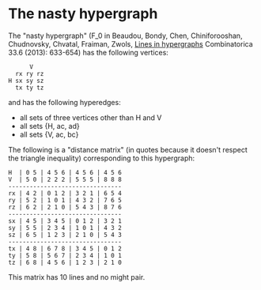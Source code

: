 # The nasty hypergraph

The "nasty hypergraph" (F_0 in
Beaudou, Bondy, Chen, Chiniforooshan, Chudnovsky, Chvatal, Fraiman, Zwols,
[Lines in hypergraphs](https://arxiv.org/abs/1112.0376) Combinatorica 33.6 (2013): 633-654)
has the following vertices:

```
      V
  rx ry rz
H sx sy sz
  tx ty tz
```

and has the following hyperedges:

* all sets of three vertices other than H and V 
* all sets {H, ac, ad}
* all sets {V, ac, bc}

The following is a "distance matrix" (in quotes because it doesn't respect the
triangle inequality) corresponding to this hypergraph:

```
H  | 0 5 | 4 5 6 | 4 5 6 | 4 5 6
V  | 5 0 | 2 2 2 | 5 5 5 | 8 8 8
--------------------------------
rx | 4 2 | 0 1 2 | 3 2 1 | 6 5 4
ry | 5 2 | 1 0 1 | 4 3 2 | 7 6 5
rz | 6 2 | 2 1 0 | 5 4 3 | 8 7 6
--------------------------------
sx | 4 5 | 3 4 5 | 0 1 2 | 3 2 1
sy | 5 5 | 2 3 4 | 1 0 1 | 4 3 2
sz | 6 5 | 1 2 3 | 2 1 0 | 5 4 3
--------------------------------
tx | 4 8 | 6 7 8 | 3 4 5 | 0 1 2
ty | 5 8 | 5 6 7 | 2 3 4 | 1 0 1
tz | 6 8 | 4 5 6 | 1 2 3 | 2 1 0
```

This matrix has 10 lines and no might pair.
